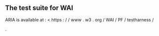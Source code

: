 The
test
suite
for
WAI
-
ARIA
is
available
at
:
<
https
:
/
/
www
.
w3
.
org
/
WAI
/
PF
/
testharness
/
>
.
